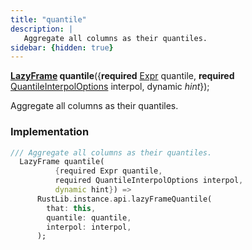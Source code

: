 ```yaml
---
title: "quantile"
description: |
   Aggregate all columns as their quantiles.
sidebar: {hidden: true}
---
```

<span class="dart-code"><strong>[LazyFrame] quantile</strong>({<span class="nobr"><strong>required</strong> [Expr] quantile</span>, <span class="nobr"><strong>required</strong> [QuantileInterpolOptions] interpol</span>, <span class="nobr">dynamic <i>hint</i></span>});</span>

 Aggregate all columns as their quantiles.
### Implementation
```dart
/// Aggregate all columns as their quantiles.
  LazyFrame quantile(
          {required Expr quantile,
          required QuantileInterpolOptions interpol,
          dynamic hint}) =>
      RustLib.instance.api.lazyFrameQuantile(
        that: this,
        quantile: quantile,
        interpol: interpol,
      );
```

[LazyFrame]: /reference/classes/lazyframe
[Expr]: /reference/classes/expr
[QuantileInterpolOptions]: /reference/enums/quantileinterpoloptions
[dynamic]: #